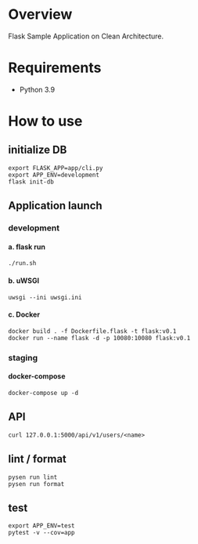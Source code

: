 # Overview

Flask Sample Application on Clean Architecture.


# Requirements

* Python 3.9

# How to use
## initialize DB

```
export FLASK_APP=app/cli.py
export APP_ENV=development
flask init-db
```

## Application launch

### development
#### a. flask run

```
./run.sh
```

#### b. uWSGI

```
uwsgi --ini uwsgi.ini
```

#### c. Docker

```
docker build . -f Dockerfile.flask -t flask:v0.1
docker run --name flask -d -p 10080:10080 flask:v0.1
```

### staging

#### docker-compose

```
docker-compose up -d
```

## API

```
curl 127.0.0.1:5000/api/v1/users/<name>
```

## lint / format

```
pysen run lint
pysen run format
```

## test

```
export APP_ENV=test
pytest -v --cov=app
```